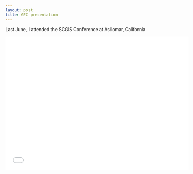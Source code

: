 ```yaml
---
layout: post
title: GEC presentation
---
```

Last June, I attended the SCGIS Conference at Asilomar, California
<iframe src="//slides.com/joelmasselink/gec/embed" width="576" height="420" scrolling="no" frameborder="0" webkitallowfullscreen mozallowfullscreen allowfullscreen></iframe>
